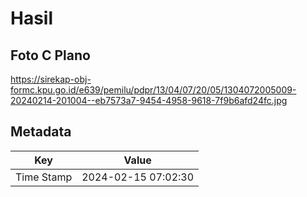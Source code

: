 # Hasil

## Foto C Plano

https://sirekap-obj-formc.kpu.go.id/e639/pemilu/pdpr/13/04/07/20/05/1304072005009-20240214-201004--eb7573a7-9454-4958-9618-7f9b6afd24fc.jpg


## Metadata

| Key        | Value               |
| ---------- | ------------------- |
| Time Stamp | 2024-02-15 07:02:30 |




